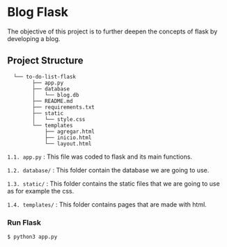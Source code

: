 # Blog Flask
The objective of this project is to further deepen the concepts of flask by developing a blog. 

## **Project Structure**
      └── to-do-list-flask
            ├── app.py
            ├── database
            │   └── blog.db
            ├── README.md
            ├── requirements.txt
            ├── static
            │   └── style.css
            └── templates
                ├── agregar.html
                ├── inicio.html
                └── layout.html

`1.1. app.py` : This file was coded to flask and its main functions.

`1.2. database/` : This folder contain the database we are going to use.

`1.3. static/` : This folder contains the static files that we are going to use as for example the css.

`1.4. templates/` : This folder contains pages that are made with html.



### Run Flask

```bash
$ python3 app.py
```

